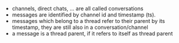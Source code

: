 - channels, direct chats, ... are all called conversations
- messages are identified by channel id and timestamp (ts).
- messages which belong to a thread refer to their parent by its timestamp, they are still also in a conversation/channel
- a message is a thread parent, if it refers to itself as thread parent

